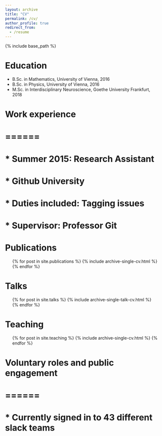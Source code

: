 ```yaml
---
layout: archive
title: "CV"
permalink: /cv/
author_profile: true
redirect_from:
  - /resume
---
```


{% include base_path %}

Education
======
* B.Sc. in Mathematics, University of Vienna, 2016
* B.Sc. in Physics, University of Vienna, 2016
* M.Sc. in Interdisciplinary Neuroscience, Goethe University Frankfurt, 2018


# Work experience
# ======
# * Summer 2015: Research Assistant
#  * Github University
#  * Duties included: Tagging issues
#  * Supervisor: Professor Git

  
  

Publications
======
  <ul>{% for post in site.publications %}
    {% include archive-single-cv.html %}
  {% endfor %}</ul>
  
Talks
======
  <ul>{% for post in site.talks %}
    {% include archive-single-talk-cv.html %}
  {% endfor %}</ul>
  
Teaching
======
  <ul>{% for post in site.teaching %}
    {% include archive-single-cv.html %}
  {% endfor %}</ul>
  
# Voluntary roles and public engagement
# ======
# * Currently signed in to 43 different slack teams

